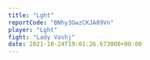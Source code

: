 ```yaml
---
title: "Lght"
reportCode: "BNhy3GwzCKJA89Vn"
player: "Lght"
fight: "Lady Vashj"
date: 2021-10-24T19:01:26.673000+00:00
---
```

